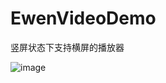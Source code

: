 # EwenVideoDemo
竖屏状态下支持横屏的播放器



![image](https://github.com/GitHubazuo/EwenVideoDemo/blob/master/Untitled.gif)
